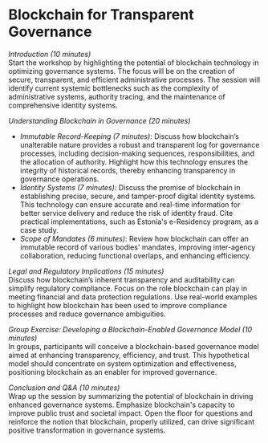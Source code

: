 # Blockchain for Transparent Governance

_Introduction (10 minutes)_ \
Start the workshop by highlighting the potential of blockchain technology in optimizing governance systems. The focus will be on the creation of secure, transparent, and efficient administrative processes. The session will identify current systemic bottlenecks such as the complexity of administrative systems, authority tracing, and the maintenance of comprehensive identity systems.

_Understanding Blockchain in Governance (20 minutes)_

* _Immutable Record-Keeping (7 minutes)_: Discuss how blockchain’s unalterable nature provides a robust and transparent log for governance processes, including decision-making sequences, responsibilities, and the allocation of authority. Highlight how this technology ensures the integrity of historical records, thereby enhancing transparency in governance operations.
* _Identity Systems (7 minutes)_: Discuss the promise of blockchain in establishing precise, secure, and tamper-proof digital identity systems. This technology can ensure accurate and real-time information for better service delivery and reduce the risk of identity fraud. Cite practical implementations, such as Estonia's e-Residency program, as a case study.
* _Scope of Mandates (6 minutes)_: Review how blockchain can offer an immutable record of various bodies' mandates, improving inter-agency collaboration, reducing functional overlaps, and enhancing efficiency.

_Legal and Regulatory Implications (15 minutes)_ \
Discuss how blockchain’s inherent transparency and auditability can simplify regulatory compliance. Focus on the role blockchain can play in meeting financial and data protection regulations. Use real-world examples to highlight how blockchain has been used to improve compliance processes and reduce governance ambiguities.

_Group Exercise: Developing a Blockchain-Enabled Governance Model (10 minutes)_ \
In groups, participants will conceive a blockchain-based governance model aimed at enhancing transparency, efficiency, and trust. This hypothetical model should concentrate on system optimization and effectiveness, positioning blockchain as an enabler for improved governance.

_Conclusion and Q\&A (10 minutes)_ \
Wrap up the session by summarizing the potential of blockchain in driving enhanced governance systems. Emphasize blockchain's capacity to improve public trust and societal impact. Open the floor for questions and reinforce the notion that blockchain, properly utilized, can drive significant positive transformation in governance systems.
